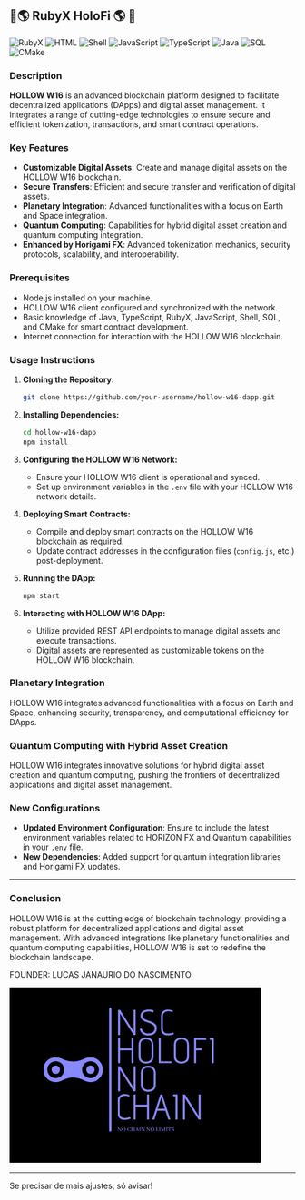 
## 🔱🌎 RubyX HoloFi 🌎 🔱

![RubyX](https://img.shields.io/badge/rubyX-%23CC342D.svg?style=for-the-badge&logo=rubyX&logoColor=white)
![HTML](https://img.shields.io/badge/html5-%23E34F26.svg?style=for-the-badge&logo=html5&logoColor=white)
![Shell](https://img.shields.io/badge/shell_script-%23121011.svg?style=for-the-badge&logo=gnu-bash&logoColor=white)
![JavaScript](https://img.shields.io/badge/javascript-%23F7DF1E.svg?style=for-the-badge&logo=javascript&logoColor=black)
![TypeScript](https://img.shields.io/badge/typescript-%232B2D37.svg?style=for-the-badge&logo=typescript&logoColor=white)
![Java](https://img.shields.io/badge/java-%23F7DF1E.svg?style=for-the-badge&logo=java&logoColor=white)
![SQL](https://img.shields.io/badge/sql-%234F5B93.svg?style=for-the-badge&logo=sqlite&logoColor=white)
![CMake](https://img.shields.io/badge/cmake-%23000000.svg?style=for-the-badge&logo=cmake&logoColor=white)

### Description

**HOLLOW W16** is an advanced blockchain platform designed to facilitate decentralized applications (DApps) and digital asset management. It integrates a range of cutting-edge technologies to ensure secure and efficient tokenization, transactions, and smart contract operations.

### Key Features

- **Customizable Digital Assets**: Create and manage digital assets on the HOLLOW W16 blockchain.
- **Secure Transfers**: Efficient and secure transfer and verification of digital assets.
- **Planetary Integration**: Advanced functionalities with a focus on Earth and Space integration.
- **Quantum Computing**: Capabilities for hybrid digital asset creation and quantum computing integration.
- **Enhanced by Horigami FX**: Advanced tokenization mechanics, security protocols, scalability, and interoperability.

### Prerequisites

- Node.js installed on your machine.
- HOLLOW W16 client configured and synchronized with the network.
- Basic knowledge of Java, TypeScript, RubyX, JavaScript, Shell, SQL, and CMake for smart contract development.
- Internet connection for interaction with the HOLLOW W16 blockchain.

### Usage Instructions

1. **Cloning the Repository:**
   ```sh
   git clone https://github.com/your-username/hollow-w16-dapp.git
   ```

2. **Installing Dependencies:**
   ```sh
   cd hollow-w16-dapp
   npm install
   ```

3. **Configuring the HOLLOW W16 Network:**
   - Ensure your HOLLOW W16 client is operational and synced.
   - Set up environment variables in the `.env` file with your HOLLOW W16 network details.

4. **Deploying Smart Contracts:**
   - Compile and deploy smart contracts on the HOLLOW W16 blockchain as required.
   - Update contract addresses in the configuration files (`config.js`, etc.) post-deployment.

5. **Running the DApp:**
   ```sh
   npm start
   ```

6. **Interacting with HOLLOW W16 DApp:**
   - Utilize provided REST API endpoints to manage digital assets and execute transactions.
   - Digital assets are represented as customizable tokens on the HOLLOW W16 blockchain.

### Planetary Integration

HOLLOW W16 integrates advanced functionalities with a focus on Earth and Space, enhancing security, transparency, and computational efficiency for DApps.

### Quantum Computing with Hybrid Asset Creation

HOLLOW W16 integrates innovative solutions for hybrid digital asset creation and quantum computing, pushing the frontiers of decentralized applications and digital asset management.

### New Configurations

- **Updated Environment Configuration**: Ensure to include the latest environment variables related to HORIZON FX and Quantum capabilities in your `.env` file.
- **New Dependencies**: Added support for quantum integration libraries and Horigami FX updates.

---

### Conclusion

HOLLOW W16 is at the cutting edge of blockchain technology, providing a robust platform for decentralized applications and digital asset management. With advanced integrations like planetary functionalities and quantum computing capabilities, HOLLOW W16 is set to redefine the blockchain landscape.

<p>FOUNDER: LUCAS JANAURIO DO NASCIMENTO</p>

<img src="A.PNG" alt="Hollow Ether Logo">

---

Se precisar de mais ajustes, só avisar!